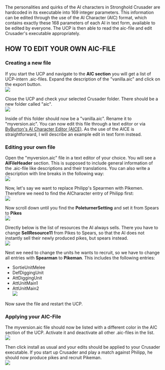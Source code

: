 The personalities and quirks of the AI characters in Stronghold Crusader are hardcoded in its executable into 169 integer parameters. This information can be edited through the use of the AI Character (AIC) format, which contains exactly these 168 parameters of each AI in text form, available to be edited by everyone. The UCP is then able to read the aic-file and edit Crusader's executable appropriately.

## HOW TO EDIT YOUR OWN AIC-FILE

### Creating a new file

If you start the UCP and navigate to the **AIC section** you will get a list of UCP-intern .aic-files.
Expand the description of the "vanilla.aic" and click on the export button.  
![](https://i.imgur.com/6SyRpLg.png)

Close the UCP and check your selected Crusader folder. There should be a new folder called "aic".  
![](https://i.imgur.com/sLNjH5y.png)

Inside of this folder should now be a "vanilla.aic". Rename it to "myversion.aic". You can now edit this file through a text editor or via [ByBurton's AI Character Editor (AICE)](https://github.com/ByBurton/AI_Character_Editor). As the use of the AICE is straightforward, I will describe an example edit in text form instead.

### Editing your own file

Open the "myversion.aic" file in a text editor of your choice. You will see a **AIFileHeader** section. This is supposed to include general information of the .aic-file like descriptions and their translations. You can also write a description with line breaks in the following way:  
![](https://i.imgur.com/VDXU5rq.png)

Now, let's say we want to replace Philipp's Spearmen with Pikemen. Therefore we need to find the AICharacter entry of Philipp first:  
![](https://i.imgur.com/SjhUm7d.png)

Now scroll down until you find the **PoleturnerSetting** and set it from Spears to **Pikes**  
![](https://i.imgur.com/UyL1dP4.png)

Directly below is the list of resources the AI always sells. There you have to change **SellResource11** from Pikes to Spears, so that the AI does not instantly sell their newly produced pikes, but spears instead.  
![](https://i.imgur.com/zFDvZUZ.png)

Next we need to change the units he wants to recruit, so we have to change all entries with **Spearman** to **Pikeman**.
This includes the following entries: 
- SortieUnitMelee
- DefDiggingUnit
- AttDiggingUnit
- AttUnitMain1
- AttUnitMain2  
![](https://i.imgur.com/MTQQ2ke.png)

Now save the file and restart the UCP.

### Applying your AIC-File
The myversion.aic file should now be listed with a different color in the AIC section of the UCP. Activate it and deactivate all other .aic-files in the list.  
![](https://i.imgur.com/isAwrEn.png)

Then click install as usual and your edits should be applied to your Crusader executable.
If you start up Crusader and play a match against Philipp, he should now produce pikes and recruit Pikeman.  
![](https://i.imgur.com/ezDLyi9.png)